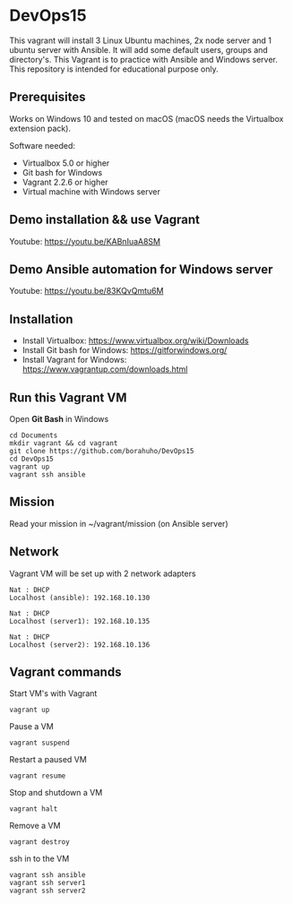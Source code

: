 # DevOps15

This vagrant will install 3 Linux Ubuntu machines, 2x node server and 1 ubuntu server with Ansible.
It will add some default users, groups and directory's.
This Vagrant is to practice with Ansible and Windows server.
This repository is intended for educational purpose only.


## Prerequisites

Works on Windows 10 and tested on macOS (macOS needs the Virtualbox extension pack).

Software needed:
* Virtualbox 5.0 or higher
* Git bash for Windows
* Vagrant 2.2.6 or higher
* Virtual machine with Windows server 


## Demo installation && use Vagrant

Youtube: https://youtu.be/KABnIuaA8SM


## Demo Ansible automation for Windows server

Youtube: https://youtu.be/83KQvQmtu6M


## Installation

* Install Virtualbox: https://www.virtualbox.org/wiki/Downloads
* Install Git bash for Windows: https://gitforwindows.org/
* Install Vagrant for Windows: https://www.vagrantup.com/downloads.html

## Run this Vagrant VM
Open **Git Bash** in Windows
```
cd Documents
mkdir vagrant && cd vagrant
git clone https://github.com/borahuho/DevOps15
cd DevOps15
vagrant up
vagrant ssh ansible
```
## Mission

Read your mission in ~/vagrant/mission (on Ansible server)

## Network
Vagrant VM will be set up with 2 network adapters
```
Nat : DHCP
Localhost (ansible): 192.168.10.130

Nat : DHCP
Localhost (server1): 192.168.10.135

Nat : DHCP
Localhost (server2): 192.168.10.136
```
## Vagrant commands
Start VM's with Vagrant
```
vagrant up
```
Pause a VM
```
vagrant suspend
```
Restart a paused VM
```
vagrant resume
```
Stop and shutdown a VM
```
vagrant halt
```
Remove a VM
```
vagrant destroy
```
ssh in to the VM
```
vagrant ssh ansible
vagrant ssh server1
vagrant ssh server2
```

